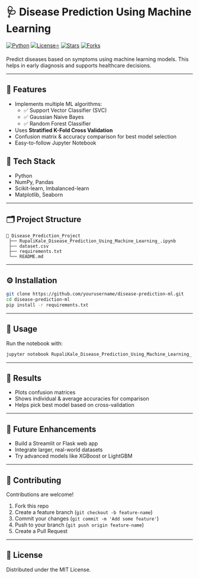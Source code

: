 # 🩺 Disease Prediction Using Machine Learning

[![Python](https://img.shields.io/badge/Python-3.8%2B-blue.svg)](https://www.python.org/)
[![License⭐](https://img.shields.io/badge/License-MIT-green.svg)](LICENSE)
[![Stars](https://img.shields.io/github/stars/rupalikale15/disease-prediction-ml?style=social)]()
[![Forks](https://img.shields.io/github/forks/rupalikale15/disease-prediction-ml?style=social)]()

Predict diseases based on symptoms using machine learning models. This helps in early diagnosis and supports healthcare decisions.

---

## 🚀 Features
- Implements multiple ML algorithms:
  - ✅ Support Vector Classifier (SVC)
  - ✅ Gaussian Naive Bayes
  - ✅ Random Forest Classifier
- Uses **Stratified K-Fold Cross Validation**
- Confusion matrix & accuracy comparison for best model selection
- Easy-to-follow Jupyter Notebook

## 🧰 Tech Stack
- Python
- NumPy, Pandas
- Scikit-learn, Imbalanced-learn
- Matplotlib, Seaborn

---

## 🗂️ Project Structure
```
📁 Disease_Prediction_Project
 ├── RupaliKale_Disease_Prediction_Using_Machine_Learning_.ipynb
 ├── dataset.csv
 ├── requirements.txt
 └── README.md
```

---

## ⚙️ Installation

```bash
git clone https://github.com/yourusername/disease-prediction-ml.git
cd disease-prediction-ml
pip install -r requirements.txt
```

---

## 🚀 Usage
Run the notebook with:

```bash
jupyter notebook RupaliKale_Disease_Prediction_Using_Machine_Learning_.ipynb
```

---

## 🎯 Results
- Plots confusion matrices
- Shows individual & average accuracies for comparison
- Helps pick best model based on cross-validation

---

## 🔭 Future Enhancements
- Build a Streamlit or Flask web app
- Integrate larger, real-world datasets
- Try advanced models like XGBoost or LightGBM

---

## 🤝 Contributing

Contributions are welcome!  
1. Fork this repo  
2. Create a feature branch (`git checkout -b feature-name`)  
3. Commit your changes (`git commit -m 'Add some feature'`)  
4. Push to your branch (`git push origin feature-name`)  
5. Create a Pull Request

---

## 📜 License
Distributed under the MIT License.

